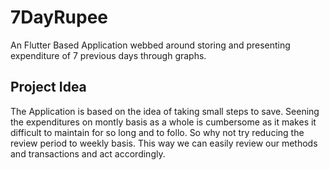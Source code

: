 # 7DayRupee

An Flutter Based Application webbed around storing and presenting expenditure of 7 previous days through graphs.

## Project Idea

The Application is based on the idea of taking small steps to save. Seening the expenditures on montly basis as a whole is cumbersome as it makes it difficult to maintain for so long and to follo. So why not try reducing the review period to weekly basis. This way we can easily review our methods and transactions and act accordingly.




